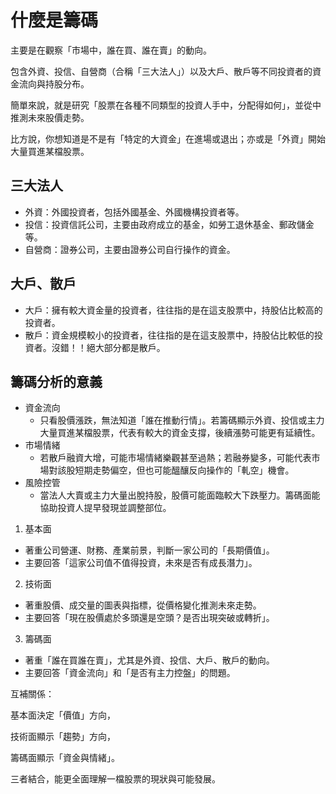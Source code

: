 # 什麼是籌碼

主要是在觀察「市場中，誰在買、誰在賣」的動向。

包含外資、投信、自營商（合稱「三大法人」）以及大戶、散戶等不同投資者的資金流向與持股分布。

簡單來說，就是研究「股票在各種不同類型的投資人手中，分配得如何」，並從中推測未來股價走勢。

比方說，你想知道是不是有「特定的大資金」在進場或退出；亦或是「外資」開始大量買進某檔股票。

## 三大法人

- 外資：外國投資者，包括外國基金、外國機構投資者等。
- 投信：投資信託公司，主要由政府成立的基金，如勞工退休基金、郵政儲金等。
- 自營商：證券公司，主要由證券公司自行操作的資金。

## 大戶、散戶

- 大戶：擁有較大資金量的投資者，往往指的是在這支股票中，持股佔比較高的投資者。
- 散戶：資金規模較小的投資者，往往指的是在這支股票中，持股佔比較低的投資者。沒錯！！絕大部分都是散戶。

## 籌碼分析的意義

- 資金流向
  - 只看股價漲跌，無法知道「誰在推動行情」。若籌碼顯示外資、投信或主力大量買進某檔股票，代表有較大的資金支撐，後續漲勢可能更有延續性。
- 市場情緒
  - 若散戶融資大增，可能市場情緒樂觀甚至過熱；若融券變多，可能代表市場對該股短期走勢偏空，但也可能醞釀反向操作的「軋空」機會。
- 風險控管
  - 當法人大賣或主力大量出脫持股，股價可能面臨較大下跌壓力。籌碼面能協助投資人提早發現並調整部位。

1. 基本面

- 著重公司營運、財務、產業前景，判斷一家公司的「長期價值」。
- 主要回答「這家公司值不值得投資，未來是否有成長潛力」。

2. 技術面

- 著重股價、成交量的圖表與指標，從價格變化推測未來走勢。
- 主要回答「現在股價處於多頭還是空頭？是否出現突破或轉折」。

3. 籌碼面

- 著重「誰在買誰在賣」，尤其是外資、投信、大戶、散戶的動向。
- 主要回答「資金流向」和「是否有主力控盤」的問題。

互補關係：

基本面決定「價值」方向，

技術面顯示「趨勢」方向，

籌碼面顯示「資金與情緒」。

三者結合，能更全面理解一檔股票的現狀與可能發展。
